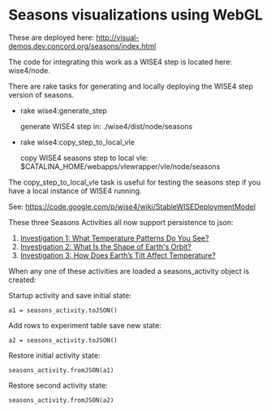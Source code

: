 Seasons visualizations using WebGL
==================================

These are deployed here: http://visual-demos.dev.concord.org/seasons/index.html

The code for integrating this work as a WISE4 step is located here: wise4/node.

There are rake tasks for generating and locally deploying the WISE4 step version of seasons.

* rake wise4:generate_step

   generate WISE4 step in: ./wise4/dist/node/seasons

* rake wise4:copy_step_to_local_vle

  copy WISE4 seasons step to local vle: $CATALINA_HOME/webapps/vlewrapper/vle/node/seasons

The copy_step_to_local_vle task is useful for testing the seasons step if you have a local instance of WISE4 running.

See: https://code.google.com/p/wise4/wiki/StableWISEDeploymentModel

These three Seasons Activities all now support persistence to json:

1) [Investigation 1: What Temperature Patterns Do You See?](http://visual-demos.dev.concord.org/seasons/earth/seasons1-2a.html)
2) [Investigation 2: What Is the Shape of Earth's Orbit?](http://visual-demos.dev.concord.org/seasons/earth/seasons1-1.html)
3) [Investigation 3: How Does Earth’s Tilt Affect Temperature?](http://visual-demos.dev.concord.org/seasons/earth/seasons1-3.html)


When any one of these activities are loaded a seasons_activity object is created:

Startup activity and save initial state:

    a1 = seasons_activity.toJSON()

Add rows to experiment table save new state:

    a2 = seasons_activity.toJSON()

Restore initial activity state:

    seasons_activity.fromJSON(a1)

Restore second activity state:

    seasons_activity.fromJSON(a2)